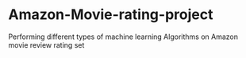 # Amazon-Movie-rating-project
Performing different types of machine learning Algorithms on Amazon movie review rating set
